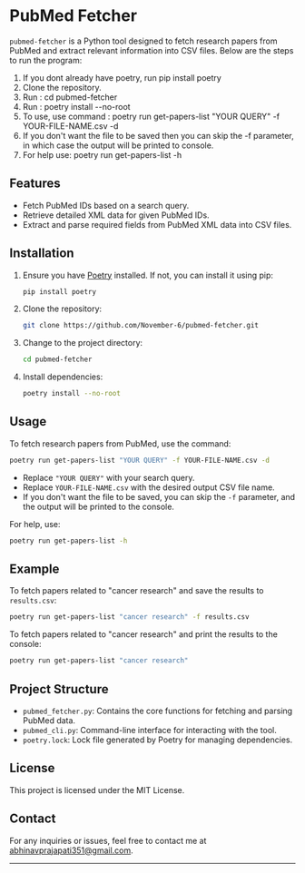 # PubMed Fetcher

`pubmed-fetcher` is a Python tool designed to fetch research papers from PubMed and extract relevant information into CSV files. Below are the steps to run the program: 
1. If you dont already have poetry, run pip install poetry
2. Clone the repository.
3. Run : cd pubmed-fetcher
4. Run : poetry install --no-root
5. To use, use command : poetry run get-papers-list "YOUR QUERY" -f YOUR-FILE-NAME.csv -d
6. If you don't want the file to be saved then you can skip the -f parameter, in which case the output will be printed to console.
7. For help use: poetry run get-papers-list -h

## Features

- Fetch PubMed IDs based on a search query.
- Retrieve detailed XML data for given PubMed IDs.
- Extract and parse required fields from PubMed XML data into CSV files.

## Installation

1. Ensure you have [Poetry](https://python-poetry.org/) installed. If not, you can install it using pip:
   ```sh
   pip install poetry
   ```

2. Clone the repository:
   ```sh
   git clone https://github.com/November-6/pubmed-fetcher.git
   ```

3. Change to the project directory:
   ```sh
   cd pubmed-fetcher
   ```

4. Install dependencies:
   ```sh
   poetry install --no-root
   ```

## Usage

To fetch research papers from PubMed, use the command:
```sh
poetry run get-papers-list "YOUR QUERY" -f YOUR-FILE-NAME.csv -d
```

- Replace `"YOUR QUERY"` with your search query.
- Replace `YOUR-FILE-NAME.csv` with the desired output CSV file name.
- If you don't want the file to be saved, you can skip the `-f` parameter, and the output will be printed to the console.

For help, use:
```sh
poetry run get-papers-list -h
```

## Example

To fetch papers related to "cancer research" and save the results to `results.csv`:
```sh
poetry run get-papers-list "cancer research" -f results.csv
```

To fetch papers related to "cancer research" and print the results to the console:
```sh
poetry run get-papers-list "cancer research"
```

## Project Structure

- `pubmed_fetcher.py`: Contains the core functions for fetching and parsing PubMed data.
- `pubmed_cli.py`: Command-line interface for interacting with the tool.
- `poetry.lock`: Lock file generated by Poetry for managing dependencies.

## License

This project is licensed under the MIT License.

## Contact

For any inquiries or issues, feel free to contact me at abhinavprajapati351@gmail.com. 

---



        
